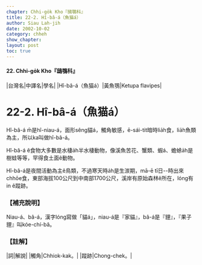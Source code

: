 ```yaml
---
chapter: Chhi-go̍k Kho『鴟鶚科』
title: 22-2. Hî-bâ-á（魚猫á）
author: Siau Lah-jih
date: 2002-10-02
category: chheh
show_chapter: 
layout: post
toc: true
---
```


#### 22. Chhi-go̍k Kho『鴟鶚科』


|台灣名|中譯名|學名|
|Hî-bâ-á（魚猫á）|黃魚鶚|Ketupa flavipes|


# 22-2. Hî-bâ-á（魚猫á）


Hî-bâ-á m̄是hî-niau-á，面形sêng貓á，觸角敏感，ē-sái-tit暗時lia̍h食，lia̍h魚類為主，所以ka叫做hî-bâ-á。

Hî-bâ-á ê食物大多數是水棲a̍h半水棲動物，像溪魚苦花、蟹類、蝦á、蟾蜍a̍h是樹蛙等等，罕得食土面ê動物。

Hî-bâ-á是夜間活動為主ê鳥類，不過寒天時a̍h是生湠期，mā-ē tī日--時出來chhōe食，東部海拔100公尺到中南部1700公尺，溪岸有原始森林ê所在，lóng有in ê蹤跡。


### 【補充說明】

Niau-á、bâ-á，漢字lóng寫做「貓á」，niau-á是『家貓』，bâ-á是『貍』，『果子貍』叫kóe-chí-bâ。



### 【註解】

|詞|解說|
|觸角|Chhiok-kak。|
|蹤跡|Chong-chek。|
